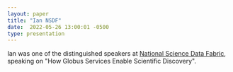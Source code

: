 ```yaml
---
layout: paper
title: "Ian NSDF"
date:  2022-05-26 13:00:01 -0500
type: presentation
---
```


Ian was one of the distinguished speakers at [National Science Data Fabric](https://www.globus.org/events/national-science-data-fabric-nsdf-distinguished-speaker-series), speaking on "How Globus Services Enable Scientific Discovery".
